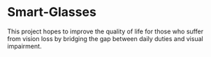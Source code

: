 # Smart-Glasses

This project hopes to improve the quality of life for those who suffer from vision loss by bridging the gap between daily duties and visual impairment.
